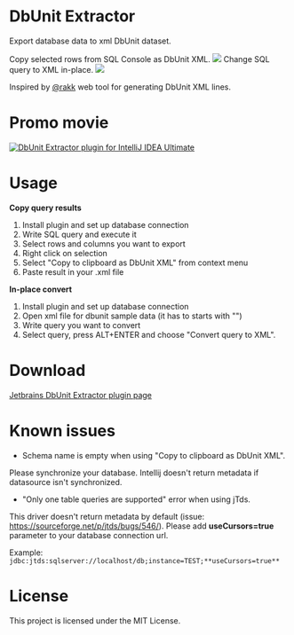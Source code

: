 # DbUnit Extractor

Export database data to xml DbUnit dataset.

Copy selected rows from SQL Console as DbUnit XML.
![](https://raw.githubusercontent.com/kTT/dbunit-extractor/master/dbunit-extractor.png)
Change SQL query to XML in-place.
![](https://raw.githubusercontent.com/kTT/dbunit-extractor/master/in-place.gif)

Inspired by [@rakk](https://github.com/rakk) web tool for generating DbUnit XML lines.

# Promo movie

[![DbUnit Extractor plugin for IntelliJ IDEA Ultimate](http://img.youtube.com/vi/YjBO2bImpvY/0.jpg)](http://www.youtube.com/watch?v=YjBO2bImpvY)

# Usage

**Copy query results**

1. Install plugin and set up database connection
2. Write SQL query and execute it
3. Select rows and columns you want to export
4. Right click on selection
5. Select "Copy to clipboard as DbUnit XML" from context menu
6. Paste result in your .xml file

**In-place convert**

1. Install plugin and set up database connection
2. Open xml file for dbunit sample data (it has to starts with "<dataset>")
3. Write query you want to convert
4. Select query, press ALT+ENTER and choose "Convert query to XML".

# Download

[Jetbrains DbUnit Extractor plugin page](https://plugins.jetbrains.com/plugin/7958?pr=idea)

# Known issues

* Schema name is empty when using "Copy to clipboard as DbUnit XML".

Please synchronize your database. Intellij doesn't return metadata if datasource isn't synchronized.

* "Only one table queries are supported" error when using jTds.

This driver doesn't return metadata by default (issue: https://sourceforge.net/p/jtds/bugs/546/). Please add **useCursors=true** parameter to your database connection url.

Example: `jdbc:jtds:sqlserver://localhost/db;instance=TEST;**useCursors=true**`

# License

This project is licensed under the MIT License.
